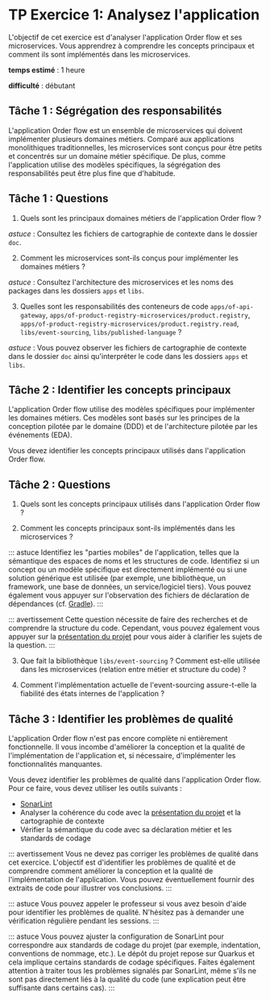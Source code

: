 # TP Exercice 1: Analysez l'application

L'objectif de cet exercice est d'analyser l'application Order flow et ses microservices. Vous apprendrez à comprendre les concepts principaux et comment ils sont implémentés dans les microservices.

**temps estimé** : 1 heure

**difficulté** : débutant

## Tâche 1 : Ségrégation des responsabilités

L'application Order flow est un ensemble de microservices qui doivent implémenter plusieurs domaines métiers. Comparé aux applications monolithiques traditionnelles, les microservices sont conçus pour être petits et concentrés sur un domaine métier spécifique. De plus, comme l'application utilise des modèles spécifiques, la ségrégation des responsabilités peut être plus fine que d'habitude.

## Tâche 1 : Questions

1. Quels sont les principaux domaines métiers de l'application Order flow ?

*astuce* : Consultez les fichiers de cartographie de contexte dans le dossier `doc`.

2. Comment les microservices sont-ils conçus pour implémenter les domaines métiers ?

*astuce* : Consultez l'architecture des microservices et les noms des packages dans les dossiers `apps` et `libs`.

3. Quelles sont les responsabilités des conteneurs de code `apps/of-api-gateway`, `apps/of-product-registry-microservices/product.registry`, `apps/of-product-registry-microservices/product.registry.read`, `libs/event-sourcing`, `libs/published-language` ?

*astuce* : Vous pouvez observer les fichiers de cartographie de contexte dans le dossier `doc` ainsi qu'interpréter le code dans les dossiers `apps` et `libs`.

## Tâche 2 : Identifier les concepts principaux

L'application Order flow utilise des modèles spécifiques pour implémenter les domaines métiers. Ces modèles sont basés sur les principes de la conception pilotée par le domaine (DDD) et de l'architecture pilotée par les événements (EDA).

Vous devez identifier les concepts principaux utilisés dans l'application Order flow.

## Tâche 2 : Questions

1. Quels sont les concepts principaux utilisés dans l'application Order flow ?

2. Comment les concepts principaux sont-ils implémentés dans les microservices ?

::: astuce
Identifiez les "parties mobiles" de l'application, telles que la sémantique des espaces de noms et les structures de code. Identifiez si un concept ou un modèle spécifique est directement implémenté ou si une solution générique est utilisée (par exemple, une bibliothèque, un framework, une base de données, un service/logiciel tiers). Vous pouvez également vous appuyer sur l'observation des fichiers de déclaration de dépendances (cf. [Gradle](https://docs.gradle.org/current/userguide/userguide.html)).
:::

::: avertissement
Cette question nécessite de faire des recherches et de comprendre la structure du code.
Cependant, vous pouvez également vous appuyer sur la [présentation du projet](../presentation-projet) pour vous aider à clarifier les sujets de la question.
:::

3. Que fait la bibliothèque `libs/event-sourcing` ? Comment est-elle utilisée dans les microservices (relation entre métier et structure du code) ?

4. Comment l'implémentation actuelle de l'event-sourcing assure-t-elle la fiabilité des états internes de l'application ?

## Tâche 3 : Identifier les problèmes de qualité

L'application Order flow n'est pas encore complète ni entièrement fonctionnelle. Il vous incombe d'améliorer la conception et la qualité de l'implémentation de l'application et, si nécessaire, d'implémenter les fonctionnalités manquantes.

Vous devez identifier les problèmes de qualité dans l'application Order flow. Pour ce faire, vous devez utiliser les outils suivants :
- [SonarLint](https://www.sonarlint.org/)
- Analyser la cohérence du code avec la [présentation du projet](../presentation-projet) et la cartographie de contexte
- Vérifier la sémantique du code avec sa déclaration métier et les standards de codage

::: avertissement
Vous ne devez pas corriger les problèmes de qualité dans cet exercice. L'objectif est d'identifier les problèmes de qualité et de comprendre comment améliorer la conception et la qualité de l'implémentation de l'application. Vous pouvez éventuellement fournir des extraits de code pour illustrer vos conclusions.
:::

::: astuce
Vous pouvez appeler le professeur si vous avez besoin d'aide pour identifier les problèmes de qualité. N'hésitez pas à demander une vérification régulière pendant les sessions.
:::

::: astuce
Vous pouvez ajuster la configuration de SonarLint pour correspondre aux standards de codage du projet (par exemple, indentation, conventions de nommage, etc.). Le dépôt du projet repose sur Quarkus et cela implique certains standards de codage spécifiques.
Faites également attention à traiter tous les problèmes signalés par SonarLint, même s'ils ne sont pas directement liés à la qualité du code (une explication peut être suffisante dans certains cas).
:::